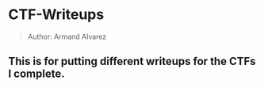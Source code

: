 # CTF-Writeups

> Author: Armand Alvarez

## This is for putting different writeups for the CTFs I complete.
